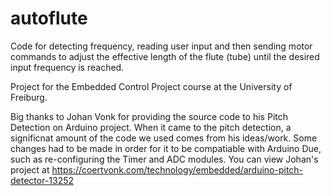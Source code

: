 # autoflute

Code for detecting frequency, reading user input and then sending motor commands to adjust the effective length of the flute (tube) until the desired input frequency is reached. 

Project for the Embedded Control Project course at the University of Freiburg.

Big thanks to Johan Vonk for providing the source code to his Pitch Detection on Arduino project. When it came to the pitch detection, a significnat amount of the code we used comes from his ideas/work. Some changes had to be made in order for it to be compatiable with Arduino Due, such as re-configuring the Timer and ADC modules. You can view Johan's project at https://coertvonk.com/technology/embedded/arduino-pitch-detector-13252


